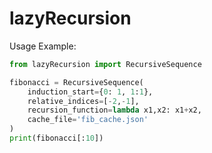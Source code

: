 # lazyRecursion

Usage Example:

```python
from lazyRecursion import RecursiveSequence

fibonacci = RecursiveSequence(
    induction_start={0: 1, 1:1},
    relative_indices=[-2,-1],
    recursion_function=lambda x1,x2: x1+x2,
    cache_file='fib_cache.json'
)
print(fibonacci[:10])
```
